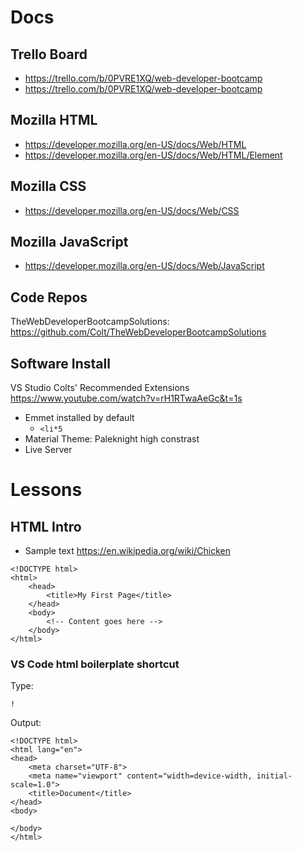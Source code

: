
# Docs

## Trello Board
- https://trello.com/b/0PVRE1XQ/web-developer-bootcamp
- https://trello.com/b/0PVRE1XQ/web-developer-bootcamp

## Mozilla HTML
- https://developer.mozilla.org/en-US/docs/Web/HTML
- https://developer.mozilla.org/en-US/docs/Web/HTML/Element

## Mozilla CSS
- https://developer.mozilla.org/en-US/docs/Web/CSS

## Mozilla JavaScript
- https://developer.mozilla.org/en-US/docs/Web/JavaScript

## Code Repos
TheWebDeveloperBootcampSolutions: https://github.com/Colt/TheWebDeveloperBootcampSolutions

## Software Install
VS Studio Colts' Recommended Extensions https://www.youtube.com/watch?v=rH1RTwaAeGc&t=1s

- Emmet installed by default
  - ```<li*5```
- Material Theme: Paleknight high constrast
- Live Server

# Lessons

## HTML Intro
- Sample text https://en.wikipedia.org/wiki/Chicken

```
<!DOCTYPE html>
<html>
    <head>
        <title>My First Page</title>
    </head>
    <body>
        <!-- Content goes here -->
    </body>
</html>
```

### VS Code html boilerplate shortcut
Type: 
```
!
```

Output:

```
<!DOCTYPE html>
<html lang="en">
<head>
    <meta charset="UTF-8">
    <meta name="viewport" content="width=device-width, initial-scale=1.0">
    <title>Document</title>
</head>
<body>
    
</body>
</html>
```
